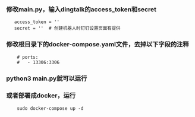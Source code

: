
### 修改main.py，输入dingtalk的access_token和secret

```
   access_token = '' 
   secret = ''  # 创建机器人时钉钉设置页面有提供
```

### 修改根目录下的docker-compose.yaml文件，去掉以下字段的注释
```
    # ports:
    #   - 13306:3306
```

### python3 main.py就可以运行
### 或者部署成docker，运行
```
    sudo docker-compose up -d
```